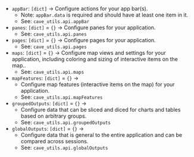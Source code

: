 * `appBar`: `[dict]` &rarr; Configure actions for your app bar(s).
    * Note: `appBar.data` is required and should have at least one item in it.
    * See: `cave_utils.api.appBar`
* `panes`: `[dict]` = `{}` &rarr; Configure panes for your application.
    * See: `cave_utils.api.panes`
* `pages`: `[dict]` = `{}` &rarr; Configure pages for your application.
    * See: `cave_utils.api.pages`
* `maps`: `[dict]` = `{}` &rarr; Configure map views and settings for your application, including coloring and sizing of interactive items on the map..
    * See: `cave_utils.api.maps`
* `mapFeatures`: `[dict]` = `{}` &rarr;
    * Configure map features (interactive items on the map) for your application.
    * See: `cave_utils.api.mapFeatures`
* `groupedOutputs`: `[dict]` = `{}` &rarr;
    * Configure data that can be sliced and diced for charts and tables based on arbitrary groups.
    * See: `cave_utils.api.groupedOutputs`
* `globalOutputs`: `[dict]` = `{}` &rarr;
    * Configure data that is general to the entire application and can be compared across sessions.
    * See: `cave_utils.api.globalOutputs`